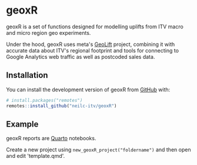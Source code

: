 
# geoxR

geoxR is a set of functions designed for modelling uplifts from ITV macro and micro region geo experiments.

Under the hood, geoxR uses meta's [GeoLift](https://facebookincubator.github.io/GeoLift/) project, combining it with accurate data about ITV's regional footprint and tools for connecting to Google Analytics web traffic as well as postcoded sales data.

## Installation

You can install the development version of geoxR from [GitHub](https://github.com/) with:

``` r
# install.packages("remotes")
remotes::install_github("neilc-itv/geoxR")
```

## Example

geoxR reports are [Quarto](https://quarto.org/docs/computations/r.html) notebooks.

Create a new project using ```new_geoxR_project("foldername")``` and then open and edit 'template.qmd'.
